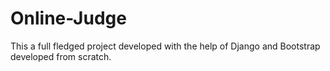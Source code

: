 # Online-Judge
This a full fledged project developed with the help of Django and Bootstrap developed from scratch. 
